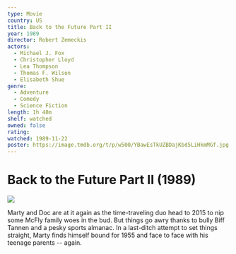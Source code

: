 ```yaml
---
type: Movie
country: US
title: Back to the Future Part II
year: 1989
director: Robert Zemeckis
actors:
  - Michael J. Fox
  - Christopher Lloyd
  - Lea Thompson
  - Thomas F. Wilson
  - Elisabeth Shue
genre:
  - Adventure
  - Comedy
  - Science Fiction
length: 1h 48m
shelf: watched
owned: false
rating:
watched: 1989-11-22
poster: https://image.tmdb.org/t/p/w500/YBawEsTkUZBDajKbd5LiHkmMGf.jpg
---
```


# Back to the Future Part II (1989)

![](https://image.tmdb.org/t/p/w500/YBawEsTkUZBDajKbd5LiHkmMGf.jpg)

Marty and Doc are at it again as the time-traveling duo head to 2015 to nip some McFly family woes in the bud. But things go awry thanks to bully Biff Tannen and a pesky sports almanac. In a last-ditch attempt to set things straight, Marty finds himself bound for 1955 and face to face with his teenage parents -- again.